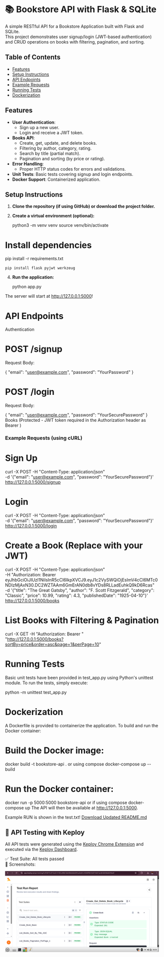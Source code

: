 # 📚 Bookstore API with Flask & SQLite

A simple RESTful API for a Bookstore Application built with Flask and SQLite.  
This project demonstrates user signup/login (JWT-based authentication) and CRUD operations on books with filtering, pagination, and sorting.

## Table of Contents

- [Features](#features)
- [Setup Instructions](#setup-instructions)
- [API Endpoints](#api-endpoints)
- [Example Requests](#example-requests)
- [Running Tests](#running-tests)
- [Dockerization](#dockerization)

## Features

- **User Authentication**: 
  - Sign up a new user.
  - Login and receive a JWT token.
- **Books API**:
  - Create, get, update, and delete books.
  - Filtering by author, category, rating.
  - Search by title (partial match).
  - Pagination and sorting (by price or rating).
- **Error Handling**:  
  - Proper HTTP status codes for errors and validations.
- **Unit Tests**: Basic tests covering signup and login endpoints.
- **Docker Support**: Containerized application.

## Setup Instructions

1. **Clone the repository (if using GitHub) or download the project folder.**

2. **Create a virtual environment (optional):**

   python3 -m venv venv
   source venv/bin/activate

# Install dependencies
pip install -r requirements.txt

    pip install flask pyjwt werkzeug

4. **Run the application:**

    python app.py

The server will start at http://127.0.0.1:5000!

# API Endpoints
Authentication

# POST /signup
Request Body:

{
  "email": "user@example.com",
  "password": "YourPassword"
}

# POST /login
Request Body:

{
  "email": "user@example.com",
  "password": "YourSecurePassword"
}
Books (Protected - JWT token required in the Authorization header as Bearer <token>)

### Example Requests (using cURL)

# Sign Up

curl -X POST -H "Content-Type: application/json" \
-d '{"email": "user@example.com", "password": "YourSecurePassword"}' \
http://127.0.0.1:5000/signup

# Login

curl -X POST -H "Content-Type: application/json" \
-d '{"email": "user@example.com", "password": "YourSecurePassword"}' \
http://127.0.0.1:5000/login

# Create a Book (Replace <token> with your JWT)

curl -X POST -H "Content-Type: application/json" \
-H "Authorization: Bearer eyJhbGciOiJIUzI1NiIsInR5cCI6IkpXVCJ9.eyJ1c2VySWQiOjEsImV4cCI6MTc0NDIzMjAxN30.DC2WZTAAm6GmErAN0db8vYDs8RLLadEuhkQ9kD6Rcas" \
-d '{"title": "The Great Gatsby", "author": "F. Scott Fitzgerald", "category": "Classic", "price": 10.99, "rating": 4.3, "publishedDate": "1925-04-10"}' \
http://127.0.0.1:5000/books

# List Books with Filtering & Pagination

curl -X GET -H "Authorization: Bearer <token>" \
"http://127.0.0.1:5000/books?sortBy=price&order=asc&page=1&perPage=10"

# Running Tests
Basic unit tests have been provided in test_app.py using Python's unittest module.
To run the tests, simply execute:

python -m unittest test_app.py

# Dockerization
A Dockerfile is provided to containerize the application. To build and run the Docker container:

# Build the Docker image:

docker build -t bookstore-api .
or using compose
docker-compose up --build


# Run the Docker container:

docker run -p 5000:5000 bookstore-api
or if using compose 
docker-compose up 
The API will then be available at http://127.0.0.1:5000.

Example RUN is shown in the test.txt!
[Download Updated README.md](sandbox:/mnt/data/README.md)

## 🧪 API Testing with Keploy

All API tests were generated using the [Keploy Chrome Extension](https://github.com/keploy/extension) and executed via the [Keploy Dashboard](https://app.keploy.io).

✅ Test Suite: All tests passed  
📸 Screenshots:

![Keploy Passed Tests](./Screenshot%20from%202025-06-28%2000-59-51.png)
